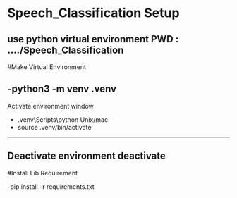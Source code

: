 # Speech_Classification Setup
use python virtual environment
PWD : ..../Speech_Classification
----------------------------------------
#Make Virtual Environment

-python3 -m venv .venv
----------------------------------------
Activate environment
window
  - .venv\Scripts\python
Unix/mac
  - source .venv/bin/activate
----------------------------------------
Deactivate environment
deactivate
----------------------------------------
#Install Lib Requirement

-pip install -r requirements.txt
